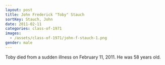 ```yaml
---
layout: post
title: John Frederick "Toby" Stauch
sortKey: Stauch, John
date: 2011-02-11
categories: class-of-1971
images:
  - /assets/class-of-1971/john-f-stauch-1.png
gender: male
---
```

Toby died from a sudden illness on February 11, 2011. He was 58 years old.
